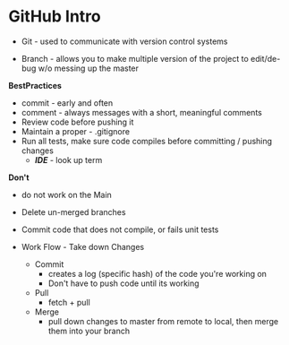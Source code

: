 # GitHub Intro

* Git - used to communicate with version control systems


* Branch - allows you to make multiple version of the project to edit/de-bug w/o messing up the master

**BestPractices**

* commit - early and often
* comment - always messages with a short, meaningful comments
* Review code before pushing it 
* Maintain a proper - .gitignore
* Run all tests, make sure code compiles before committing / pushing changes
	* **_IDE_** - look up term

**Don't**
* do not work on the Main
* Delete un-merged branches
* Commit code that does not compile, or fails unit tests

* Work Flow - Take down Changes 
	* Commit
		* creates a log (specific hash) of the code you're working on 
		* Don't have to push code until its working 
	* Pull
		* fetch + pull
	* Merge
		* pull down changes to master from remote to local, then merge them into your branch    